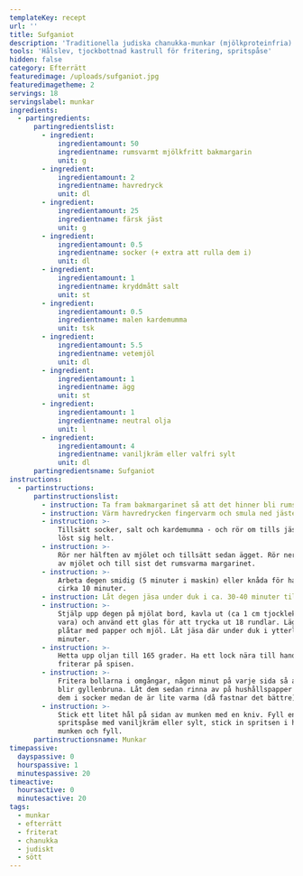 ```yaml
---
templateKey: recept
url: ''
title: Sufganiot
description: 'Traditionella judiska chanukka-munkar (mjölkproteinfria). '
tools: 'Hålslev, tjockbottnad kastrull för fritering, spritspåse'
hidden: false
category: Efterrätt
featuredimage: /uploads/sufganiot.jpg
featuredimagetheme: 2
servings: 18
servingslabel: munkar
ingredients:
  - partingredients:
      partingredientslist:
        - ingredient:
            ingredientamount: 50
            ingredientname: rumsvarmt mjölkfritt bakmargarin
            unit: g
        - ingredient:
            ingredientamount: 2
            ingredientname: havredryck
            unit: dl
        - ingredient:
            ingredientamount: 25
            ingredientname: färsk jäst
            unit: g
        - ingredient:
            ingredientamount: 0.5
            ingredientname: socker (+ extra att rulla dem i)
            unit: dl
        - ingredient:
            ingredientamount: 1
            ingredientname: kryddmått salt
            unit: st
        - ingredient:
            ingredientamount: 0.5
            ingredientname: malen kardemumma
            unit: tsk
        - ingredient:
            ingredientamount: 5.5
            ingredientname: vetemjöl
            unit: dl
        - ingredient:
            ingredientamount: 1
            ingredientname: ägg
            unit: st
        - ingredient:
            ingredientamount: 1
            ingredientname: neutral olja
            unit: l
        - ingredient:
            ingredientamount: 4
            ingredientname: vaniljkräm eller valfri sylt
            unit: dl
      partingredientsname: Sufganiot
instructions:
  - partinstructions:
      partinstructionslist:
        - instruction: Ta fram bakmargarinet så att det hinner bli rumsvarmt.
        - instruction: Värm havredrycken fingervarm och smula ned jästen.
        - instruction: >-
            Tillsätt socker, salt och kardemumma - och rör om tills jästen har
            löst sig helt.
        - instruction: >-
            Rör ner hälften av mjölet och tillsätt sedan ägget. Rör ner resten
            av mjölet och till sist det rumsvarma margarinet.
        - instruction: >-
            Arbeta degen smidig (5 minuter i maskin) eller knåda för hand i
            cirka 10 minuter.
        - instruction: Låt degen jäsa under duk i ca. 30-40 minuter till dubbel storlek.
        - instruction: >-
            Stjälp upp degen på mjölat bord, kavla ut (ca 1 cm tjocklek ska det
            vara) och använd ett glas för att trycka ut 18 rundlar. Lägg dem på
            plåtar med papper och mjöl. Låt jäsa där under duk i ytterligare 30
            minuter.
        - instruction: >-
            Hetta upp oljan till 165 grader. Ha ett lock nära till hands när du
            friterar på spisen.
        - instruction: >-
            Fritera bollarna i omgångar, någon minut på varje sida så att de
            blir gyllenbruna. Låt dem sedan rinna av på hushållspapper och rulla
            dem i socker medan de är lite varma (då fastnar det bättre).
        - instruction: >-
            Stick ett litet hål på sidan av munken med en kniv. Fyll en
            spritspåse med vaniljkräm eller sylt, stick in spritsen i hålet på
            munken och fyll.
      partinstructionsname: Munkar
timepassive:
  dayspassive: 0
  hourspassive: 1
  minutespassive: 20
timeactive:
  hoursactive: 0
  minutesactive: 20
tags:
  - munkar
  - efterrätt
  - friterat
  - chanukka
  - judiskt
  - sött
---
```

